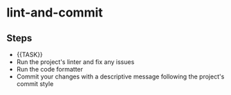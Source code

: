 # lint-and-commit

## Steps
- {{TASK}}
- Run the project's linter and fix any issues
- Run the code formatter
- Commit your changes with a descriptive message following the project's commit style
